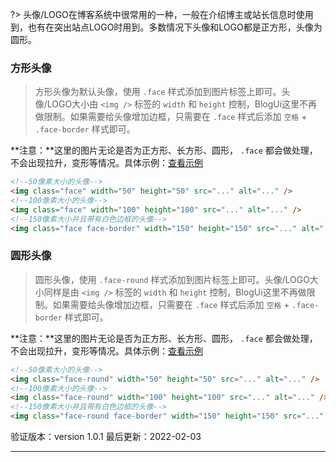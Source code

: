 ?> 头像/LOGO在博客系统中很常用的一种，一般在介绍博主或站长信息时使用到，也有在突出站点LOGO时用到。多数情况下头像和LOGO都是正方形，头像为圆形。

### 方形头像

> 方形头像为默认头像，使用 `.face` 样式添加到图片标签上即可。头像/LOGO大小由 `<img />` 标签的 `width` 和 `height` 控制，BlogUi这里不再做限制。如果需要给头像增加边框，只需要在 `.face` 样式后添加 `空格` + `.face-border` 样式即可。

**注意：**这里的图片无论是否为正方形、长方形、圆形， `.face` 都会做处理，不会出现拉升，变形等情况。具体示例：[查看示例](https://www.blogui.cn/design/view.html?pageurl=https://www.blogui.cn/examples/component-face.html)

```html
<!--50像素大小的头像-->
<img class="face" width="50" height="50" src="..." alt="..." />
<!--100像素大小的头像-->
<img class="face" width="100" height="100" src="..." alt="..." />
<!--150像素大小并且带有白色边框的头像-->
<img class="face face-border" width="150" height="150" src="..." alt="..." />
```

### 圆形头像

> 圆形头像，使用 `.face-round` 样式添加到图片标签上即可。头像/LOGO大小同样是由 `<img />` 标签的 `width` 和 `height` 控制，BlogUi这里不再做限制。如果需要给头像增加边框，只需要在 `.face` 样式后添加 `空格` + `.face-border` 样式即可。

**注意：**这里的图片无论是否为正方形、长方形、圆形， `.face` 都会做处理，不会出现拉升，变形等情况。具体示例：[查看示例](https://www.blogui.cn/design/view.html?pageurl=https://www.blogui.cn/examples/component-face.html)

```html
<!--50像素大小的头像-->
<img class="face-round" width="50" height="50" src="..." alt="..." />
<!--100像素大小的头像-->
<img class="face-round" width="100" height="100" src="..." alt="..." />
<!--150像素大小并且带有白色边框的头像-->
<img class="face-round face-border" width="150" height="150" src="..." alt="..." />
```

验证版本：version 1.0.1
最后更新：2022-02-03

---

